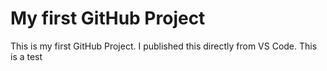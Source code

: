 # My first GitHub Project
This is my first GitHub Project. I published this directly from VS Code.
This is a test